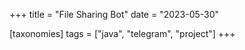 +++
title = "File Sharing Bot"
date = "2023-05-30"

[taxonomies]
tags = ["java", "telegram", "project"]
+++